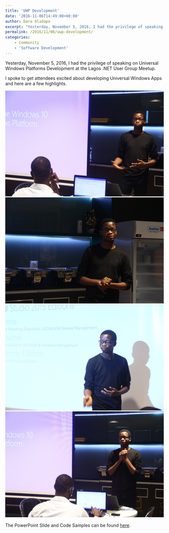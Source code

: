 ```yaml
---
title: 'UWP Development'
date: '2016-11-06T14:49:00+00:00'
author: Dara Oladapo
excerpt: "Yesterday, November 5, 2016, I had the privilege of speaking on Universal Windows Platforms Development at the Lagos .NET User Group Meetup.\n\nI spoke to get attendees excited about developing Universal Windows Apps and here are a few highlights"
permalink: /2016/11/06/uwp-development/
categories:
    - Community
    - 'Software Development'
---
```


Yesterday, November 5, 2016, I had the privilege of speaking on Universal Windows Platforms Development at the Lagos .NET User Group Meetup.

I spoke to get attendees excited about developing Universal Windows Apps and here are a few highlights.

![](./blog-assets/2023/11/word-image-459-1.jpeg) ![](./blog-assets/2023/11/word-image-459-2.jpeg) ![](./blog-assets/2023/11/word-image-459-3.jpeg) ![](./blog-assets/2023/11/word-image-459-4.jpeg)

The PowerPoint Slide and Code Samples can be found [here](https://github.com/lagosdontnetusergroup/UWP-Samples).